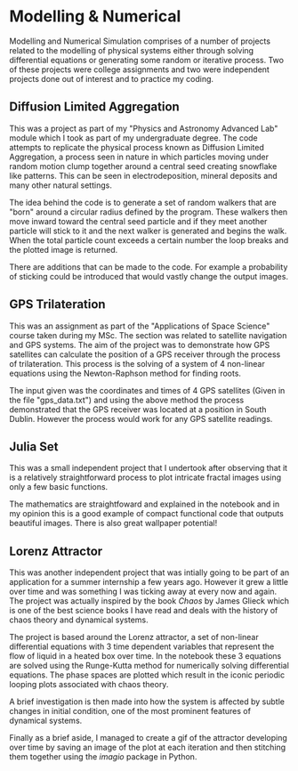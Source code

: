 # Modelling & Numerical 

Modelling and Numerical Simulation comprises of a number of projects related to the modelling of 
physical systems either through solving differential equations or generating some random or 
iterative process. Two of these projects were college assignments and two were independent projects done
out of interest and to practice my coding. 

## Diffusion Limited Aggregation 

This was a project as part of my "Physics and Astronomy Advanced Lab" module which I took as
part of my undergraduate degree. The code attempts to replicate the physical process known
as Diffusion Limited Aggregation, a process seen in nature in which particles moving under 
random motion clump together around a central seed creating snowflake like patterns. This can
be seen in electrodeposition, mineral deposits and many other natural settings. 

The idea behind the code is to generate a set of random walkers that are "born" around a circular
radius defined by the program. These walkers then move inward toward the central seed particle
and if they meet another particle will stick to it and the next walker is generated and begins 
the walk. When the total particle count exceeds a certain number the loop breaks and the plotted
image is returned. 

There are additions that can be made to the code. For example a probability of sticking could 
be introduced that would vastly change the output images.

## GPS Trilateration 

This was an assignment as part of the "Applications of Space Science" course taken during my 
MSc. The section was related to satellite navigation and GPS systems. The aim of the project 
was to demonstrate how GPS satellites can calculate the position of a GPS receiver through 
the process of trilateration. This process is the solving of a system of 4 non-linear equations
using the Newton-Raphson method for finding roots. 

The input given was the coordinates and times of 4 GPS satellites (Given in the file "gps_data.txt")
and using the above method the process demonstrated that the GPS receiver was located at a
position in South Dublin. However the process would work for any GPS satellite readings. 


## Julia Set 

This was a small independent project that I undertook after observing that it is a relatively 
straightforward process to plot intricate fractal images using only a few basic functions. 

The mathematics are straightfoward and explained in the notebook and in my opinion this is a 
good example of compact functional code that outputs beautiful images. There is also great wallpaper 
potential!


## Lorenz Attractor 

This was another independent project that was intially going to be part of an application for a
summer internship a few years ago. However it grew a little over time and was something I was 
ticking away at every now and again. The project was actually inspired by the book *Chaos* by 
James Glieck which is one of the best science books I have read and deals with the history of 
chaos theory and dynamical systems. 

The project is based around the Lorenz attractor, a set of non-linear differential equations with 
3 time dependent variables that represent the flow of liquid in a heated box over time. In the 
notebook these 3 equations are solved using the Runge-Kutta method for numerically solving 
differential equations. The phase spaces are plotted which result in the iconic periodic
looping plots associated with chaos theory.

A brief investigation is then made into how the system is affected by subtle changes in initial
condition, one of the most prominent features of dynamical systems. 

Finally as a brief aside, I managed to create a gif of the attractor developing over time by 
saving an image of the plot at each iteration and then stitching them together using the 
*imagio* package in Python. 
